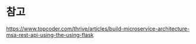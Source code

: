 # 참고
https://www.topcoder.com/thrive/articles/build-microservice-architecture-msa-rest-api-using-the-using-flask
